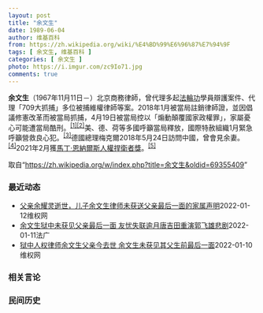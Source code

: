 ```yaml
---
layout: post
title: "余文生"
date: 1989-06-04
author: 维基百科
from: https://zh.wikipedia.org/wiki/%E4%BD%99%E6%96%87%E7%94%9F
tags: [ 余文生, 维基百科 ]
categories: [ 余文生 ]
photo: https://i.imgur.com/zc9Io71.jpg
comments: true
---
```

<div class="mw-parser-output">
<p><b>余文生</b>（1967年11月11日<span class="useeditintro" title="Template:BLP editintro">－</span>）北京商務律師，曾代理多起<a href="/wiki/%E6%B3%95%E8%BC%AA%E5%8A%9F" class="mw-redirect" title="法輪功">法輪功</a>學員辯護案件、代理「709大抓捕」多位被捕維權律師等案。2018年1月被當局註銷律師證，並因倡議修憲改革而被當局抓捕，4月19日被當局控以「煽動顛覆國家政權罪」，家屬憂心可能遭當局酷刑。<sup id="cite_ref-EPO0420_1-0" class="reference"><a href="#cite_note-EPO0420-1">[1]</a></sup><sup id="cite_ref-bbc17_2-0" class="reference"><a href="#cite_note-bbc17-2">[2]</a></sup>美、德、荷等多國呼籲當局釋放，國際特赦組織1月緊急呼籲營救良心犯。<sup id="cite_ref-amnesty_3-0" class="reference"><a href="#cite_note-amnesty-3">[3]</a></sup>德國總理梅克爾2018年5月24日訪問中國，曾會見余妻。<sup id="cite_ref-4" class="reference"><a href="#cite_note-4">[4]</a></sup>2021年2月獲<a href="/wiki/%E9%A9%AC%E4%B8%81%C2%B7%E6%81%A9%E7%BA%B3%E5%B0%94%E6%96%AF%E4%BA%BA%E6%9D%83%E6%8D%8D%E5%8D%AB%E8%80%85%E5%A5%96" title="马丁·恩纳尔斯人权捍卫者奖">馬丁·恩納爾斯人權捍衛者獎</a>。<sup id="cite_ref-5" class="reference"><a href="#cite_note-5">[5]</a></sup>
</p>
</div><noscript><img src="//zh.wikipedia.org/wiki/Special:CentralAutoLogin/start?type=1x1" alt="" title="" width="1" height="1" style="border: none; position: absolute;"></noscript>
<div class="printfooter">取自“<a dir="ltr" href="https://zh.wikipedia.org/w/index.php?title=余文生&amp;oldid=69355409">https://zh.wikipedia.org/w/index.php?title=余文生&amp;oldid=69355409</a>”</div><div id="recent-news"><h3>最近动态</h3><ul><li><a href="https://nodebe4.github.io/waimei/2022-01-12/%E7%88%B6%E4%BA%B2%E4%BD%99%E8%80%80%E7%81%B5%E9%80%9D%E4%B8%96-%E5%84%BF%E5%AD%90%E4%BD%99%E6%96%87%E7%94%9F%E5%BE%8B%E5%B8%88%E6%9C%AA%E8%8E%B7%E9%80%81%E7%88%B6%E4%BA%B2%E6%9C%80%E5%90%8E%E4%B8%80%E9%9D%A2%E7%9A%84%E5%AE%B6%E5%B1%9E%E5%A3%B0%E6%98%8E" title="父亲余耀灵逝世，儿子余文生律师未获送父亲最后一面的家属声明—— 余文生律师的父亲余耀灵同志1949年参加革命为共产党扛过枪打过仗。入党60多年，忠实的中国共产党员，为取得共产党政权浴血奋斗的革命...">父亲余耀灵逝世，儿子余文生律师未获送父亲最后一面的家属声明</a><time>2022-01-12</time><a class="tag">维权网</a></li>
<li><a href="https://nodebe4.github.io/waimei/2022-01-11/%E4%BD%99%E6%96%87%E7%94%9F%E7%8B%B1%E4%B8%AD%E6%9C%AA%E8%8E%B7%E8%A7%81%E7%88%B6%E4%BA%B2%E6%9C%80%E5%90%8E%E4%B8%80%E9%9D%A2-%E5%8F%8B%E5%BF%A7%E5%A4%B1%E8%81%94%E9%80%BE%E6%9C%88%E5%94%90%E5%90%89%E7%94%B0%E9%87%8D%E6%BC%94%E9%83%AD%E9%A3%9E%E9%9B%84%E6%82%B2%E5%89%A7" title="余文生狱中未获见父亲最后一面 友忧失联逾月唐吉田重演郭飞雄悲剧—— 11/01/2022 - 10:17 Array 在维权律师郭飞雄与外界失去联络而未能见病重妻子最后一面之时，另一在囚维权律师...">余文生狱中未获见父亲最后一面 友忧失联逾月唐吉田重演郭飞雄悲剧</a><time>2022-01-11</time><a class="tag">法广</a></li>
<li><a href="https://nodebe4.github.io/waimei/2022-01-10/%E7%8B%B1%E4%B8%AD%E4%BA%BA%E6%9D%83%E5%BE%8B%E5%B8%88%E4%BD%99%E6%96%87%E7%94%9F%E7%88%B6%E4%BA%B2%E4%BB%8A%E5%8E%BB%E4%B8%96-%E4%BD%99%E6%96%87%E7%94%9F%E6%9C%AA%E8%8E%B7%E8%A7%81%E5%85%B6%E7%88%B6%E7%94%9F%E5%89%8D%E6%9C%80%E5%90%8E%E4%B8%80%E9%9D%A2" title="狱中人权律师余文生父亲今去世 余文生未获见其父生前最后一面—— （维权网信息中心报道）2022年1月10日，本网获悉：狱中人权律师余文生父亲今去世，余文生未获见其父生前最后一面。 余文生妻子许艳...">狱中人权律师余文生父亲今去世  余文生未获见其父生前最后一面</a><time>2022-01-10</time><a class="tag">维权网</a></li>
</ul></div><div id="open-opinion"><h3>相关言论</h3><ul></ul></div><div id="mjls-record"><h3>民间历史</h3><ul></ul></div>